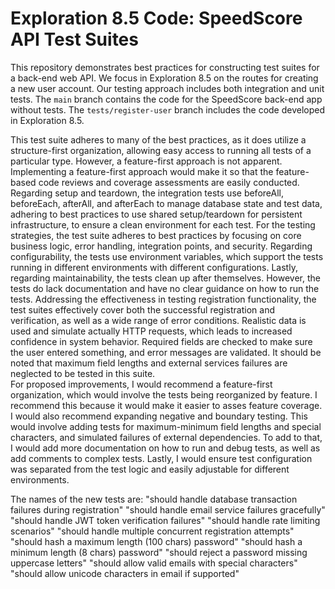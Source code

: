# Exploration 8.5 Code: SpeedScore API Test Suites
This repository demonstrates best practices for constructing test suites for a back-end web API. We focus in Exploration 8.5 on the routes for creating a new user account. Our testing approach includes both integration and unit tests. The `main` branch contains the code for the SpeedScore back-end app without tests. The `tests/register-user` branch includes the code developed in Exploration 8.5.

This test suite adheres to many of the best practices, as it does utilize a structure-first organization, allowing easy access to running all tests of a particular type.  However, a feature-first approach is not apparent.  Implementing a feature-first approach would make it so that the feature-based code reviews and coverage assessments are easily conducted.  Regarding setup and teardown, the integration tests use beforeAll, beforeEach, afterAll, and afterEach to manage database state and test data, adhering to best practices to use shared setup/teardown for persistent infrastructure, to ensure a clean environment for each test. For the testing strategies, the test suite adheres to best practices by focusing on core business logic, error handling, integration points, and security.  Regarding configurability, the tests use environment variables, which support the tests running in different environments with different configurations.  Lastly, regarding maintainability, the tests clean up after themselves.  However, the tests do lack documentation and have no clear guidance on how to run the tests. 
Addressing the effectiveness in testing registration functionality,  the test suites effectively cover both the successful registration and verification, as well as a wide range of error conditions.  Realistic data is used and simulate actually HTTP requests, which leads to increased confidence in system behavior. Required fields are checked to make sure the user entered something, and error messages are validated.  It should be noted that maximum field lengths and external services failures are neglected to be tested in this suite.  
For proposed improvements, I would recommend a feature-first organization, which would involve the tests being reorganized by feature.  I recommend this because it would make it easier to asses feature coverage.  I would also recommend expanding negative and boundary testing.  This would involve adding tests for maximum-minimum field lengths and special characters, and simulated failures of external dependencies.  To add to that, I would add more documentation on how to run and debug tests, as well as add comments to complex tests. Lastly, I would ensure test configuration was separated from the test logic and easily adjustable for different environments.  



The names of the new tests are:
"should handle database transaction failures during registration"
"should handle email service failures gracefully"
"should handle JWT token verification failures"
"should handle rate limiting scenarios"
"should handle multiple concurrent registration attempts"
"should hash a maximum length (100 chars) password"
"should hash a minimum length (8 chars) password"
"should reject a password missing uppercase letters"
"should allow valid emails with special characters"
"should allow unicode characters in email if supported"

